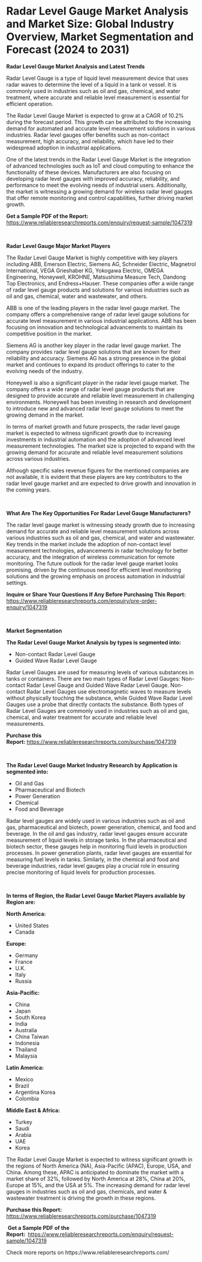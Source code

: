 <p><h1>Radar Level Gauge Market Analysis and Market Size: Global Industry Overview, Market Segmentation and Forecast (2024 to 2031)</h1></p><p><strong>Radar Level Gauge Market Analysis and Latest Trends</strong></p>
<p><p>Radar Level Gauge is a type of liquid level measurement device that uses radar waves to determine the level of a liquid in a tank or vessel. It is commonly used in industries such as oil and gas, chemical, and water treatment, where accurate and reliable level measurement is essential for efficient operation.</p><p>The Radar Level Gauge Market is expected to grow at a CAGR of 10.2% during the forecast period. This growth can be attributed to the increasing demand for automated and accurate level measurement solutions in various industries. Radar level gauges offer benefits such as non-contact measurement, high accuracy, and reliability, which have led to their widespread adoption in industrial applications.</p><p>One of the latest trends in the Radar Level Gauge Market is the integration of advanced technologies such as IoT and cloud computing to enhance the functionality of these devices. Manufacturers are also focusing on developing radar level gauges with improved accuracy, reliability, and performance to meet the evolving needs of industrial users. Additionally, the market is witnessing a growing demand for wireless radar level gauges that offer remote monitoring and control capabilities, further driving market growth.</p></p>
<p><strong>Get a Sample PDF of the Report:&nbsp;</strong> <a href="https://www.reliableresearchreports.com/enquiry/request-sample/1047319">https://www.reliableresearchreports.com/enquiry/request-sample/1047319</a></p>
<p>&nbsp;</p>
<p><strong>Radar Level Gauge Major Market Players</strong></p>
<p><p>The Radar Level Gauge Market is highly competitive with key players including ABB, Emerson Electric, Siemens AG, Schneider Electric, Magnetrol International, VEGA Grieshaber KG, Yokogawa Electric, OMEGA Engineering, Honeywell, KROHNE, Matsushima Measure Tech, Dandong Top Electronics, and Endress+Hauser. These companies offer a wide range of radar level gauge products and solutions for various industries such as oil and gas, chemical, water and wastewater, and others.</p><p>ABB is one of the leading players in the radar level gauge market. The company offers a comprehensive range of radar level gauge solutions for accurate level measurement in various industrial applications. ABB has been focusing on innovation and technological advancements to maintain its competitive position in the market.</p><p>Siemens AG is another key player in the radar level gauge market. The company provides radar level gauge solutions that are known for their reliability and accuracy. Siemens AG has a strong presence in the global market and continues to expand its product offerings to cater to the evolving needs of the industry.</p><p>Honeywell is also a significant player in the radar level gauge market. The company offers a wide range of radar level gauge products that are designed to provide accurate and reliable level measurement in challenging environments. Honeywell has been investing in research and development to introduce new and advanced radar level gauge solutions to meet the growing demand in the market.</p><p>In terms of market growth and future prospects, the radar level gauge market is expected to witness significant growth due to increasing investments in industrial automation and the adoption of advanced level measurement technologies. The market size is projected to expand with the growing demand for accurate and reliable level measurement solutions across various industries.</p><p>Although specific sales revenue figures for the mentioned companies are not available, it is evident that these players are key contributors to the radar level gauge market and are expected to drive growth and innovation in the coming years.</p></p>
<p>&nbsp;</p>
<p><strong>What Are The Key Opportunities For Radar Level Gauge Manufacturers?</strong></p>
<p><p>The radar level gauge market is witnessing steady growth due to increasing demand for accurate and reliable level measurement solutions across various industries such as oil and gas, chemical, and water and wastewater. Key trends in the market include the adoption of non-contact level measurement technologies, advancements in radar technology for better accuracy, and the integration of wireless communication for remote monitoring. The future outlook for the radar level gauge market looks promising, driven by the continuous need for efficient level monitoring solutions and the growing emphasis on process automation in industrial settings.</p></p>
<p><strong>Inquire or Share Your Questions If Any Before Purchasing This Report:</strong> <a href="https://www.reliableresearchreports.com/enquiry/pre-order-enquiry/1047319">https://www.reliableresearchreports.com/enquiry/pre-order-enquiry/1047319</a></p>
<p>&nbsp;</p>
<p><strong>Market Segmentation</strong></p>
<p><strong>The Radar Level Gauge Market Analysis by types is segmented into:</strong></p>
<p><ul><li>Non-contact Radar Level Gauge</li><li>Guided Wave Radar Level Gauge</li></ul></p>
<p><p>Radar Level Gauges are used for measuring levels of various substances in tanks or containers. There are two main types of Radar Level Gauges: Non-contact Radar Level Gauge and Guided Wave Radar Level Gauge. Non-contact Radar Level Gauges use electromagnetic waves to measure levels without physically touching the substance, while Guided Wave Radar Level Gauges use a probe that directly contacts the substance. Both types of Radar Level Gauges are commonly used in industries such as oil and gas, chemical, and water treatment for accurate and reliable level measurements.</p></p>
<p><strong>Purchase this Report:&nbsp;</strong><a href="https://www.reliableresearchreports.com/purchase/1047319">https://www.reliableresearchreports.com/purchase/1047319</a></p>
<p>&nbsp;</p>
<p><strong>The Radar Level Gauge Market Industry Research by Application is segmented into:</strong></p>
<p><ul><li>Oil and Gas</li><li>Pharmaceutical and Biotech</li><li>Power Generation</li><li>Chemical</li><li>Food and Beverage</li></ul></p>
<p><p>Radar level gauges are widely used in various industries such as oil and gas, pharmaceutical and biotech, power generation, chemical, and food and beverage. In the oil and gas industry, radar level gauges ensure accurate measurement of liquid levels in storage tanks. In the pharmaceutical and biotech sector, these gauges help in monitoring fluid levels in production processes. In power generation plants, radar level gauges are essential for measuring fuel levels in tanks. Similarly, in the chemical and food and beverage industries, radar level gauges play a crucial role in ensuring precise monitoring of liquid levels for production processes.</p></p>
<p>&nbsp;</p>
<p><strong>In terms of Region, the Radar Level Gauge Market Players available by Region are:</strong></p>
<p>
    <p> <strong> North America: </strong>
        <ul>
            <li>United States</li>
            <li>Canada</li>
        </ul>
        </p> 
    <p> <strong> Europe: </strong>
        <ul>
            <li>Germany</li>
            <li>France</li>
            <li>U.K.</li>
            <li>Italy</li>
            <li>Russia</li>
        </ul>
        </p> 
    <p> <strong> Asia-Pacific: </strong>
        <ul>
            <li>China</li>
            <li>Japan</li>
            <li>South Korea</li>
            <li>India</li>
            <li>Australia</li>
            <li>China Taiwan</li>
            <li>Indonesia</li>
            <li>Thailand</li>
            <li>Malaysia</li>
        </ul>
        </p> 
    <p> <strong> Latin America: </strong>
        <ul>
            <li>Mexico</li>
            <li>Brazil</li>
            <li>Argentina Korea</li>
            <li>Colombia</li>
        </ul>
        </p> 
    <p> <strong> Middle East & Africa: </strong>
        <ul>
            <li>Turkey</li>
            <li>Saudi</li>
            <li>Arabia</li>
            <li>UAE</li>
            <li>Korea</li>
        </ul>
    </p>
    </p>
<p><p>The Radar Level Gauge Market is expected to witness significant growth in the regions of North America (NA), Asia-Pacific (APAC), Europe, USA, and China. Among these, APAC is anticipated to dominate the market with a market share of 32%, followed by North America at 28%, China at 20%, Europe at 15%, and the USA at 5%. The increasing demand for radar level gauges in industries such as oil and gas, chemicals, and water & wastewater treatment is driving the growth in these regions.</p></p>
<p><strong>Purchase this Report: </strong><a href="https://www.reliableresearchreports.com/purchase/1047319">https://www.reliableresearchreports.com/purchase/1047319</a></p>
<p>&nbsp;<strong>Get a Sample PDF of the Report:&nbsp;&nbsp;</strong><a href="https://www.reliableresearchreports.com/enquiry/request-sample/1047319">https://www.reliableresearchreports.com/enquiry/request-sample/1047319</a></p>
<p><strong></strong></p>
<p>Check more reports on https://www.reliableresearchreports.com/</p>